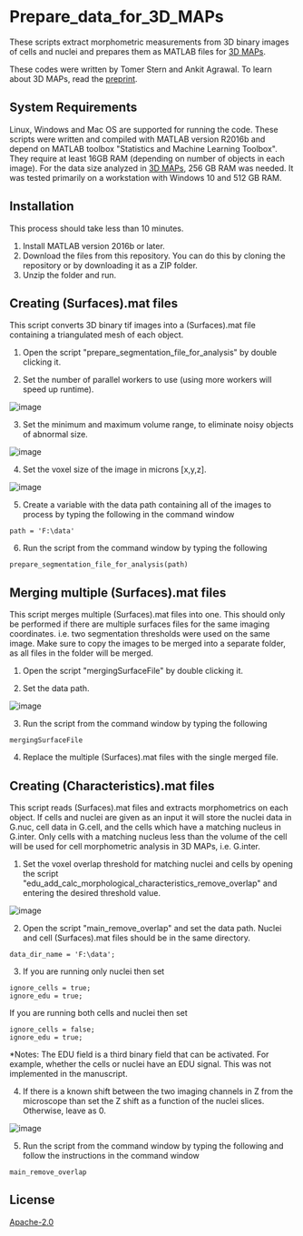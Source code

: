 # Prepare_data_for_3D_MAPs
These scripts extract morphometric measurements from 3D binary images of cells and nuclei and prepares them as MATLAB files for [3D MAPs](https://github.com/ZelzerLab/3D-MAPs/blob/main/README.md/). 

These codes were written by Tomer Stern and Ankit Agrawal. To learn about 3D MAPs, read the [preprint](https://www.biorxiv.org/content/10.1101/2020.07.28.225409v1/).

## System Requirements

Linux, Windows and Mac OS are supported for running the code. These scripts were written and compiled with MATLAB version R2016b and depend on MATLAB toolbox "Statistics and Machine Learning Toolbox". They require at least 16GB RAM (depending on number of objects in each image). For the data size analyzed in [3D MAPs](https://github.com/ZelzerLab/3D-MAPs/blob/main/README.md/), 256 GB RAM was needed. It was tested primarily on a workstation with Windows 10 and 512 GB RAM.

## Installation

This process should take less than 10 minutes.

1. Install MATLAB version 2016b or later.
2. Download the files from this repository. You can do this by cloning the repository or by downloading it as a ZIP folder.
3. Unzip the folder and run.



## Creating (Surfaces).mat files

This script converts 3D binary tif images into a (Surfaces).mat file containing a triangulated mesh of each object. 

1. Open the script "prepare_segmentation_file_for_analysis" by double clicking it.

2. Set the number of parallel workers to use (using more workers will speed up runtime).

![image](https://user-images.githubusercontent.com/58815992/112824484-4066c000-9093-11eb-9998-77b9b31bf9e5.png)

3. Set the minimum and maximum volume range, to eliminate noisy objects of abnormal size.

![image](https://user-images.githubusercontent.com/58815992/112824756-96d3fe80-9093-11eb-8ddc-2ba7aaa047ff.png)

4. Set the voxel size of the image in microns [x,y,z].

![image](https://user-images.githubusercontent.com/58815992/112825156-18c42780-9094-11eb-9506-9789a5886726.png)

5. Create a variable with the data path containing all of the images to process by typing the following in the command window



 ```
path = 'F:\data'
```

6. Run the script from the command window by typing the following
 ```
prepare_segmentation_file_for_analysis(path)
```

## Merging multiple (Surfaces).mat files
This script merges multiple (Surfaces).mat files into one. This should only be performed if there are multiple surfaces files for the same imaging coordinates. i.e. two segmentation thresholds were used on the same image. Make sure to copy the images to be merged into a separate folder, as all files in the folder will be merged. 


1. Open the script "mergingSurfaceFile" by double clicking it.

2. Set the data path.

![image](https://user-images.githubusercontent.com/58815992/112827256-c0daf000-9096-11eb-8e57-147f8635f496.png)

3. Run the script from the command window by typing the following
 ```
mergingSurfaceFile
```

4. Replace the multiple (Surfaces).mat files with the single merged file.

## Creating (Characteristics).mat files
This script reads (Surfaces).mat files and extracts morphometrics on each object. If cells and nuclei are given as an input it will store the nuclei data in G.nuc, cell data in G.cell, and the cells which have a matching nucleus in G.inter. Only cells with a matching nucleus less than the volume of the cell will be used for cell morphometric analysis in 3D MAPs, i.e. G.inter. 

1. Set the voxel overlap threshold for matching nuclei and cells by opening the script "edu_add_calc_morphological_characteristics_remove_overlap" and entering the desired threshold value. 

![image](https://user-images.githubusercontent.com/58815992/112834331-870ee700-90a0-11eb-8f2d-e2f9d90053de.png)

2. Open the script "main_remove_overlap" and set the data path. Nuclei and cell (Surfaces).mat files should be in the same directory.


 ```
data_dir_name = 'F:\data';
```
3. If you are running only nuclei then set 

```
ignore_cells = true;
ignore_edu = true;
```

If you are running both cells and nuclei then set


```
ignore_cells = false;
ignore_edu = true;
```

*Notes: The EDU field is a third binary field that can be activated. For example, whether the cells or nuclei have an EDU signal. This was not implemented in the manuscript.
 
4. If there is a known shift between the two imaging channels in Z from the microscope than set the Z shift as a function of the nuclei slices. Otherwise, leave as 0.

![image](https://user-images.githubusercontent.com/58815992/112835803-6f386280-90a2-11eb-925b-1f58224a8cdd.png)

5.  Run the script from the command window by typing the following and follow the instructions in the command window
 ```
main_remove_overlap
```

## License
[Apache-2.0](https://opensource.org/licenses/Apache-2.0)
